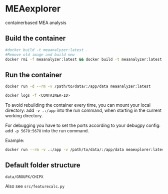 # MEAexplorer
containerbased MEA analysis

## Build the container
```bash
#docker build -t meaanalyzer:latest .
#Remove old image and build new
docker rmi -f meaanalyzer:latest && docker build -t meaanalyzer:latest .

```
## Run the container
```bash
docker run -d --rm -v /path/to/data/:/app/data meaanalyzer:latest

docker logs -f <CONTAINER-ID>
```
To avoid rebuilding the container every time, you can mount your local directory: add `-v .:/app` into the run command, when starting in the current working directory.

For debugging you have to set the ports according to your debugpy config: add `-p 5678:5678` into the run command.

Example:
```bash
docker run --rm -v .:/app -v /path/to/data/:/app/data meaexplorer:latest .
```

## Default folder structure
```
data/GROUPX/CHIPX
```
Also see `src/featurecalc.py`